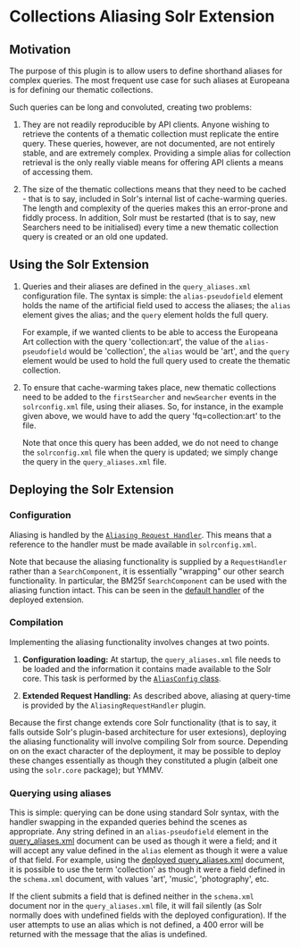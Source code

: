 # Collections Aliasing Solr Extension

## Motivation

The purpose of this plugin is to allow users to define shorthand aliases for complex queries. The most frequent use case for such aliases at Europeana is for defining our thematic collections.

Such queries can be long and convoluted, creating two problems:

1. They are not readily reproducible by API clients. Anyone wishing to retrieve the contents of a thematic collection must replicate the entire query. These queries, however, are not documented, are not entirely stable, and are extremely complex. Providing a simple alias for collection retrieval is the only really viable means for offering API clients a means of accessing them.

2. The size of the thematic collections means that they need to be cached - that is to say, included in Solr's internal list of cache-warming queries. The length and complexity of the queries makes this an error-prone and fiddly process. In addition, Solr must be restarted (that is to say, new Searchers need to be initialised) every time a new thematic collection query is created or an old one updated.

## Using the Solr Extension

1. Queries and their aliases are defined in the `query_aliases.xml` configuration file. The syntax is simple: the `alias-pseudofield` element holds the name of the artificial field used to access the aliases; the `alias` element gives the alias; and the `query` element holds the full query. 

    For example, if we wanted clients to be able to access the Europeana Art collection with the query 'collection:art', the value of the `alias-pseudofield` would be 'collection', the `alias` would be 'art', and the `query` element would be used to hold the full query used to create the thematic collection. 

2. To ensure that cache-warming takes place, new thematic collections need to be added to the `firstSearcher` and `newSearcher` events in the `solrconfig.xml` file, using their aliases. So, for instance, in the example given above, we would have to add the query 'fq=collection:art' to the file.

    Note that once this query has been added, we do not need to change the `solrconfig.xml` file when the query is updated; we simply change the query in the `query_aliases.xml` file.

## Deploying the Solr Extension

### Configuration

Aliasing is handled by the [`Aliasing Request Handler`](https://github.com/europeana/search/blob/master/collections_aliasing/solr-4.10.4/solr/core/src/java/org/apache/solr/handler/component/AliasingRequestHandler.java). This means that a reference to the handler must be made available in `solrconfig.xml`.

Note that because the aliasing functionality is supplied by a `RequestHandler` rather than a `SearchComponent`, it is essentially "wrapping" our other search functionality. In particular, the BM25f `SearchComponent` can be used with the aliasing function intact. This can be seen in the [default handler](https://github.com/europeana/search/blob/master/current_confs/search_api/conf/solrconfig.xml#L1156) of the deployed extension.

### Compilation

Implementing the aliasing functionality involves changes at two points.

1. **Configuration loading:** At startup, the `query_aliases.xml` file needs to be loaded and the information it contains made available to the Solr core. This task is performed by the [`AliasConfig` class](https://github.com/europeana/search/blob/master/collections_aliasing/solr-4.10.4/solr/core/src/java/org/apache/solr/core/AliasConfig.java).

2. **Extended Request Handling:** As described above, aliasing at query-time is provided by the `AliasingRequestHandler` plugin.

Because the first change extends core Solr functionality (that is to say, it falls outside Solr's plugin-based architecture for user extesions), deploying the aliasing functionality will involve compiling Solr from source. Depending on on the exact character of the deployment, it may be possible to deploy these changes essentially as though they constituted a plugin (albeit one using the `solr.core` package); but YMMV. 

### Querying using aliases

This is simple: querying can be done using standard Solr syntax, with the handler swapping in the expanded queries behind the scenes as appropriate. Any string defined in an `alias-pseudofield` element in the [query_aliases.xml](https://github.com/europeana/search/blob/master/current_confs/search_api/conf/query_aliases.xml) document can be used as though it were a field; and it will accept any value defined in the `alias` element as though it were a value of that field. For example, using the [deployed query_aliases.xml](https://github.com/europeana/search/blob/master/current_confs/search_api/conf/query_aliases.xml) document, it is possible to use the term 'collection' as though it were a field defined in the `schema.xml` document, with values 'art', 'music', 'photography', etc.

If the client submits a field that is defined neither in the `schema.xml` document nor in the `query_aliases.xml` file, it will fail silently (as Solr normally does with undefined fields with the deployed configuration). If the user attempts to use an alias which is not defined, a 400 error will be returned with the message that the alias is undefined.

